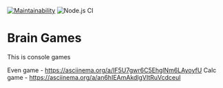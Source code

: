 [![Maintainability](https://api.codeclimate.com/v1/badges/a99a88d28ad37a79dbf6/maintainability)](https://codeclimate.com/github/codeclimate/codeclimate/maintainability)
![Node.js CI](https://github.com/leetvig/frontend-project-lvl1/workflows/Node.js%20CI/badge.svg)

# Brain Games

This is console games

Even game - https://asciinema.org/a/IF5U7gwr6C5EhglNm6LAyoyfU
Calc game - https://asciinema.org/a/an6hIEAmAkdlgVItRuVcdceul
